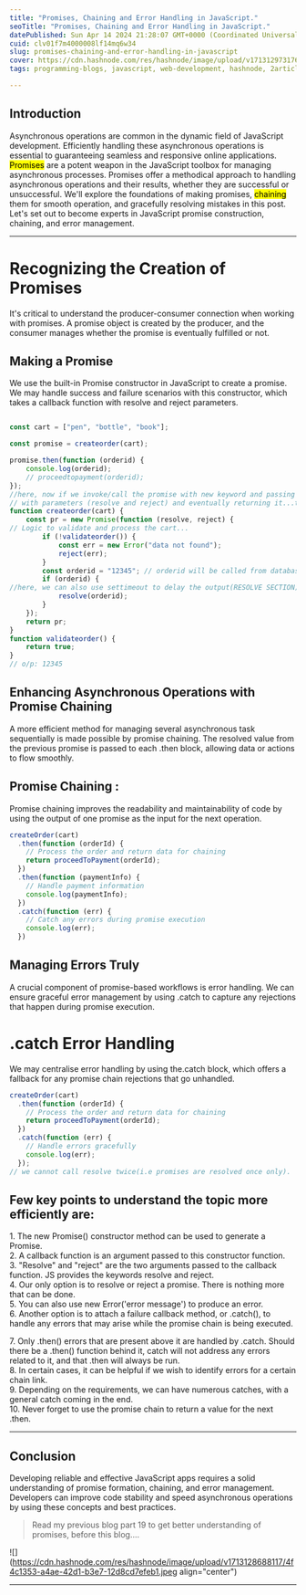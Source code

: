 ```yaml
---
title: "Promises, Chaining and Error Handling in JavaScript."
seoTitle: "Promises, Chaining and Error Handling in JavaScript."
datePublished: Sun Apr 14 2024 21:28:07 GMT+0000 (Coordinated Universal Time)
cuid: clv01f7m4000008lf14mq6w34
slug: promises-chaining-and-error-handling-in-javascript
cover: https://cdn.hashnode.com/res/hashnode/image/upload/v1713129731767/8fc4df66-aef6-43e0-9c8e-4909e77ecc8e.png
tags: programming-blogs, javascript, web-development, hashnode, 2articles1week, wemakedevs

---
```


## Introduction

Asynchronous operations are common in the dynamic field of JavaScript development. Efficiently handling these asynchronous operations is essential to guaranteeing seamless and responsive online applications. <mark>Promises</mark> are a potent weapon in the JavaScript toolbox for managing asynchronous processes. Promises offer a methodical approach to handling asynchronous operations and their results, whether they are successful or unsuccessful. We'll explore the foundations of making promises, <mark>chaining</mark> them for smooth operation, and gracefully resolving mistakes in this post. Let's set out to become experts in JavaScript promise construction, chaining, and error management.

---

# Recognizing the Creation of Promises

It's critical to understand the producer-consumer connection when working with promises. A promise object is created by the producer, and the consumer manages whether the promise is eventually fulfilled or not.

## Making a Promise

We use the built-in Promise constructor in JavaScript to create a promise. We may handle success and failure scenarios with this constructor, which takes a callback function with resolve and reject parameters.

```javascript

const cart = ["pen", "bottle", "book"];

const promise = createorder(cart);

promise.then(function (orderid) {
    console.log(orderid);
    // proceedtopayment(orderid);
});   
//here, now if we invoke/call the promise with new keyword and passing the functions 
// with parameters (resolve and reject) and eventually returning it...this is a perfectly valid promise.
function createorder(cart) {
    const pr = new Promise(function (resolve, reject) {
// Logic to validate and process the cart...
        if (!validateorder()) {
            const err = new Error("data not found");
            reject(err);
        }
        const orderid = "12345"; // orderid will be called from database...
        if (orderid) {
//here, we can also use settimeout to delay the output(RESOLVE SECTION)
            resolve(orderid);
        }
    });
    return pr;
}
function validateorder() {
    return true;
}
// o/p: 12345
```

## Enhancing Asynchronous Operations with Promise Chaining

A more efficient method for managing several asynchronous task sequentially is made possible by promise chaining. The resolved value from the previous promise is passed to each .then block, allowing data or actions to flow smoothly.

## Promise Chaining :

Promise chaining improves the readability and maintainability of code by using the output of one promise as the input for the next operation.

```javascript
createOrder(cart)
  .then(function (orderId) {
    // Process the order and return data for chaining
    return proceedToPayment(orderId);
  })
  .then(function (paymentInfo) {
    // Handle payment information
    console.log(paymentInfo);
  })
  .catch(function (err) {
    // Catch any errors during promise execution
    console.log(err);
  })
```

## Managing Errors Truly

A crucial component of promise-based workflows is error handling. We can ensure graceful error management by using .catch to capture any rejections that happen during promise execution.

# .catch Error Handling

We may centralise error handling by using the.catch block, which offers a fallback for any promise chain rejections that go unhandled.

```javascript
createOrder(cart)
  .then(function (orderId) {
    // Process the order and return data for chaining
    return proceedToPayment(orderId);
  })
  .catch(function (err) {
    // Handle errors gracefully
    console.log(err);
  });
// we cannot call resolve twice(i.e promises are resolved once only). 
```

## Few key points to understand the topic more efficiently are:

1\. The new Promise() constructor method can be used to generate a Promise.  
2\. A callback function is an argument passed to this constructor function.  
3\. "Resolve" and "reject" are the two arguments passed to the callback function. JS provides the keywords resolve and reject.  
4\. Our only option is to resolve or reject a promise. There is nothing more that can be done.  
5\. You can also use new Error('error message') to produce an error.  
6\. Another option is to attach a failure callback method, or .catch(), to handle any errors that may arise while the promise chain is being executed.

7\. Only .then() errors that are present above it are handled by .catch. Should there be a .then() function behind it, catch will not address any errors related to it, and that .then will always be run.  
8\. In certain cases, it can be helpful if we wish to identify errors for a certain chain link.  
9\. Depending on the requirements, we can have numerous catches, with a general catch coming in the end.  
10\. Never forget to use the promise chain to return a value for the next .then.

---

## Conclusion

Developing reliable and effective JavaScript apps requires a solid understanding of promise formation, chaining, and error management. Developers can improve code stability and speed asynchronous operations by using these concepts and best practices.

> Read my previous blog part 19 to get better understanding of promises, before this blog....

![](https://cdn.hashnode.com/res/hashnode/image/upload/v1713128688117/4f4c1353-a4ae-42d1-b3e7-12d8cd7efeb1.jpeg align="center")

---
